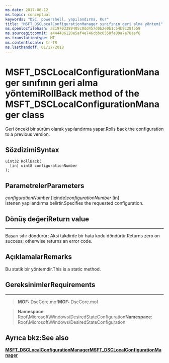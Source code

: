 ```yaml
---
ms.date: 2017-06-12
ms.topic: conceptual
keywords: "DSC, powershell, yapılandırma, Kur"
title: "MSFT_DSCLocalConfigurationManager sınıfının geri alma yöntemi"
ms.openlocfilehash: a219703389405c0dd457d0b2e0b1c54b9c28f559
ms.sourcegitcommit: a444406120e5af4e746cbbc0558fe89a7e78aef6
ms.translationtype: MT
ms.contentlocale: tr-TR
ms.lasthandoff: 01/17/2018
---
```

# <a name="rollback-method-of-the-msftdsclocalconfigurationmanager-class"></a><span data-ttu-id="9dd2a-103">MSFT_DSCLocalConfigurationManager sınıfının geri alma yöntemi</span><span class="sxs-lookup"><span data-stu-id="9dd2a-103">RollBack method of the MSFT_DSCLocalConfigurationManager class</span></span>

<span data-ttu-id="9dd2a-104">Geri önceki bir sürüm olarak yapılandırma yapar.</span><span class="sxs-lookup"><span data-stu-id="9dd2a-104">Rolls back the configuration to a previous version.</span></span>

<a name="syntax"></a><span data-ttu-id="9dd2a-105">Sözdizimi</span><span class="sxs-lookup"><span data-stu-id="9dd2a-105">Syntax</span></span>
------

```mof
uint32 RollBack(
  [in] uint8 configurationNumber
);
```

<a name="parameters"></a><span data-ttu-id="9dd2a-106">Parametreler</span><span class="sxs-lookup"><span data-stu-id="9dd2a-106">Parameters</span></span>
----------

<span data-ttu-id="9dd2a-107">*configurationNumber* \[içinde\]</span><span class="sxs-lookup"><span data-stu-id="9dd2a-107">*configurationNumber* \[in\]</span></span>  
<span data-ttu-id="9dd2a-108">İstenen yapılandırma belirtir.</span><span class="sxs-lookup"><span data-stu-id="9dd2a-108">Specifies the requested configuration.</span></span> 

## <a name="return-value"></a><span data-ttu-id="9dd2a-109">Dönüş değeri</span><span class="sxs-lookup"><span data-stu-id="9dd2a-109">Return value</span></span>
------------

<span data-ttu-id="9dd2a-110">Başarı sıfır döndürür; Aksi takdirde bir hata kodu döndürür.</span><span class="sxs-lookup"><span data-stu-id="9dd2a-110">Returns zero on success; otherwise returns an error code.</span></span>

## <a name="remarks"></a><span data-ttu-id="9dd2a-111">Açıklamalar</span><span class="sxs-lookup"><span data-stu-id="9dd2a-111">Remarks</span></span>

<span data-ttu-id="9dd2a-112">Bu statik bir yöntemdir.</span><span class="sxs-lookup"><span data-stu-id="9dd2a-112">This is a static method.</span></span>

## <a name="requirements"></a><span data-ttu-id="9dd2a-113">Gereksinimler</span><span class="sxs-lookup"><span data-stu-id="9dd2a-113">Requirements</span></span>
------------
><span data-ttu-id="9dd2a-114">**MOF:** DscCore.mof</span><span class="sxs-lookup"><span data-stu-id="9dd2a-114">**MOF:** DscCore.mof</span></span>

><span data-ttu-id="9dd2a-115">**Namespace**: Root\Microsoft\Windows\DesiredStateConfiguration</span><span class="sxs-lookup"><span data-stu-id="9dd2a-115">**Namespace**: Root\Microsoft\Windows\DesiredStateConfiguration</span></span>


## <a name="see-also"></a><span data-ttu-id="9dd2a-116">Ayrıca bkz:</span><span class="sxs-lookup"><span data-stu-id="9dd2a-116">See also</span></span>


[<span data-ttu-id="9dd2a-117">**MSFT_DSCLocalConfigurationManager**</span><span class="sxs-lookup"><span data-stu-id="9dd2a-117">**MSFT_DSCLocalConfigurationManager**</span></span>](msft-dsclocalconfigurationmanager.md)


 

 



